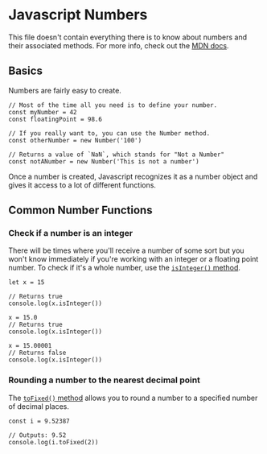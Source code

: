 # Javascript Numbers
This file doesn't contain everything there is to know about numbers and their associated methods. For more info, check out the [MDN docs](https://developer.mozilla.org/en-US/docs/Web/JavaScript/Reference/Global_Objects/Number).

## Basics

Numbers are fairly easy to create.

```
// Most of the time all you need is to define your number.
const myNumber = 42
const floatingPoint = 98.6

// If you really want to, you can use the Number method.
const otherNumber = new Number('100')

// Returns a value of `NaN`, which stands for "Not a Number"
const notANumber = new Number('This is not a number')
```

Once a number is created, Javascript recognizes it as a number object and gives it access to a lot of different functions. 

## Common Number Functions

### Check if a number is an integer
There will be times where you'll receive a number of some sort but you won't know immediately if you're working with an integer or a floating point number. To check if it's a whole number, use the [`isInteger()` method](https://developer.mozilla.org/en-US/docs/Web/JavaScript/Reference/Global_Objects/Number/isInteger).

```
let x = 15

// Returns true
console.log(x.isInteger())

x = 15.0
// Returns true
console.log(x.isInteger())

x = 15.00001
// Returns false
console.log(x.isInteger())

```

### Rounding a number to the nearest decimal point
The [`toFixed()` method](https://developer.mozilla.org/en-US/docs/Web/JavaScript/Reference/Global_Objects/Number/toFixed) allows you to round a number to a specified number of decimal places.

```
const i = 9.52387

// Outputs: 9.52
console.log(i.toFixed(2))
```
